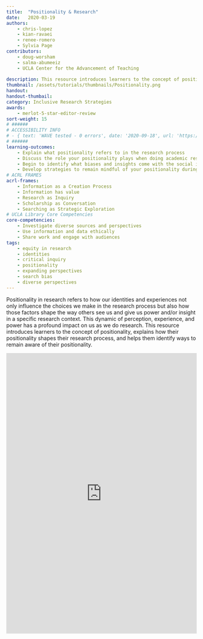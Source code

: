 ```yaml
---
title:  "Positionality & Research"
date:   2020-03-19
authors: 
    - chris-lopez
    - kian-ravaei
    - renee-romero
    - Sylvia Page
contributors:
    - doug-worsham
    - salma-abumeeiz
    - UCLA Center for the Advancement of Teaching
    
description: This resource introduces learners to the concept of positionality, explains how their positionality shapes their research process, and helps them identify ways to remain aware of their positionality.
thumbnail: /assets/tutorials/thumbnails/Positionality.png
handout:
handout-thumbail: 
category: Inclusive Research Strategies
awards:
    - merlot-5-star-editor-review
sort-weight: 15
# ######
# ACCESSIBILITY INFO
# - { text: 'WAVE tested - 0 errors', date: '2020-09-18', url: 'https://wave.webaim.org/' }
# ######
learning-outcomes:
    - Explain what positionality refers to in the research process
    - Discuss the role your positionality plays when doing academic research
    - Begin to identify what biases and insights come with the social identities you embody
    - Develop strategies to remain mindful of your positionality during the research process
# ACRL FRAMES
acrl-frames:
    - Information as a Creation Process
    - Information has value
    - Research as Inquiry
    - Scholarship as Conversation
    - Searching as Strategic Exploration
# UCLA Library Core Competencies
core-competencies:
    - Investigate diverse sources and perspectives
    - Use information and data ethically
    - Share work and engage with audiences
tags:
    - equity in research
    - identities
    - critical inquiry
    - positionality
    - expanding perspectives
    - search bias
    - diverse perspectives
---
```

Positionality in research refers to how our identities and experiences not only influence the choices we make in the research process but also how those factors shape the way others see us and give us power and/or insight in a specific research context. This dynamic of perception, experience, and power has a profound impact on us as we do research.  This resource introduces learners to the concept of positionality, explains how their positionality shapes their research process, and helps them identify ways to remain aware of their positionality.

<iframe src="https://uclabruinlearn.h5p.com/content/1291709933019204398/embed" width="100%" height="741" frameborder="0" allowfullscreen="allowfullscreen"></iframe><script src="https://uclalibrary.github.io/research-tips/assets/js/resizer.js" charset="UTF-8"></script>
